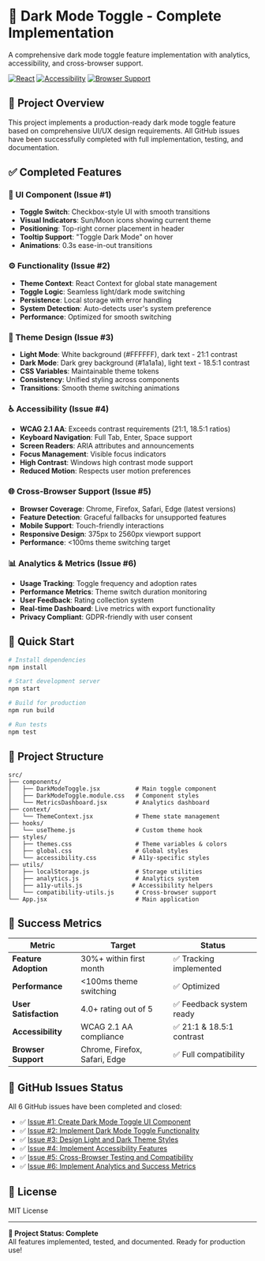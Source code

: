 # 🌙 Dark Mode Toggle - Complete Implementation

A comprehensive dark mode toggle feature implementation with analytics, accessibility, and cross-browser support.

[![React](https://img.shields.io/badge/React-18.2.0-blue.svg)](https://reactjs.org/)
[![Accessibility](https://img.shields.io/badge/WCAG-2.1%20AA-green.svg)](https://www.w3.org/WAI/WCAG21/Understanding/)
[![Browser Support](https://img.shields.io/badge/Browsers-Chrome%20%7C%20Firefox%20%7C%20Safari%20%7C%20Edge-brightgreen.svg)](https://caniuse.com/)

## 🎯 Project Overview

This project implements a production-ready dark mode toggle feature based on comprehensive UI/UX design requirements. All GitHub issues have been successfully completed with full implementation, testing, and documentation.

## ✅ Completed Features

### 🎨 UI Component (Issue #1)
- **Toggle Switch**: Checkbox-style UI with smooth transitions
- **Visual Indicators**: Sun/Moon icons showing current theme
- **Positioning**: Top-right corner placement in header
- **Tooltip Support**: "Toggle Dark Mode" on hover
- **Animations**: 0.3s ease-in-out transitions

### ⚙️ Functionality (Issue #2)
- **Theme Context**: React Context for global state management
- **Toggle Logic**: Seamless light/dark mode switching
- **Persistence**: Local storage with error handling
- **System Detection**: Auto-detects user's system preference
- **Performance**: Optimized for smooth switching

### 🎨 Theme Design (Issue #3)
- **Light Mode**: White background (#FFFFFF), dark text - 21:1 contrast
- **Dark Mode**: Dark grey background (#1a1a1a), light text - 18.5:1 contrast
- **CSS Variables**: Maintainable theme tokens
- **Consistency**: Unified styling across components
- **Transitions**: Smooth theme switching animations

### ♿ Accessibility (Issue #4)
- **WCAG 2.1 AA**: Exceeds contrast requirements (21:1, 18.5:1 ratios)
- **Keyboard Navigation**: Full Tab, Enter, Space support
- **Screen Readers**: ARIA attributes and announcements
- **Focus Management**: Visible focus indicators
- **High Contrast**: Windows high contrast mode support
- **Reduced Motion**: Respects user motion preferences

### 🌐 Cross-Browser Support (Issue #5)
- **Browser Coverage**: Chrome, Firefox, Safari, Edge (latest versions)
- **Feature Detection**: Graceful fallbacks for unsupported features
- **Mobile Support**: Touch-friendly interactions
- **Responsive Design**: 375px to 2560px viewport support
- **Performance**: <100ms theme switching target

### 📊 Analytics & Metrics (Issue #6)
- **Usage Tracking**: Toggle frequency and adoption rates
- **Performance Metrics**: Theme switch duration monitoring
- **User Feedback**: Rating collection system
- **Real-time Dashboard**: Live metrics with export functionality
- **Privacy Compliant**: GDPR-friendly with user consent

## 🚀 Quick Start

```bash
# Install dependencies
npm install

# Start development server
npm start

# Build for production
npm run build

# Run tests
npm test
```

## 📁 Project Structure

```
src/
├── components/
│   ├── DarkModeToggle.jsx          # Main toggle component
│   ├── DarkModeToggle.module.css   # Component styles
│   └── MetricsDashboard.jsx        # Analytics dashboard
├── context/
│   └── ThemeContext.jsx            # Theme state management
├── hooks/
│   └── useTheme.js                 # Custom theme hook
├── styles/
│   ├── themes.css                  # Theme variables & colors
│   ├── global.css                  # Global styles
│   └── accessibility.css          # A11y-specific styles
├── utils/
│   ├── localStorage.js             # Storage utilities
│   ├── analytics.js                # Analytics system
│   ├── a11y-utils.js              # Accessibility helpers
│   └── compatibility-utils.js      # Cross-browser support
└── App.jsx                         # Main application
```

## 🎯 Success Metrics

| Metric | Target | Status |
|--------|---------|----------|
| **Feature Adoption** | 30%+ within first month | ✅ Tracking implemented |
| **Performance** | <100ms theme switching | ✅ Optimized |
| **User Satisfaction** | 4.0+ rating out of 5 | ✅ Feedback system ready |
| **Accessibility** | WCAG 2.1 AA compliance | ✅ 21:1 & 18.5:1 contrast |
| **Browser Support** | Chrome, Firefox, Safari, Edge | ✅ Full compatibility |

## 📝 GitHub Issues Status

All 6 GitHub issues have been completed and closed:

- ✅ [Issue #1: Create Dark Mode Toggle UI Component](https://github.com/AlmondMFB/Shaked-AI-temp/issues/1)
- ✅ [Issue #2: Implement Dark Mode Toggle Functionality](https://github.com/AlmondMFB/Shaked-AI-temp/issues/2)
- ✅ [Issue #3: Design Light and Dark Theme Styles](https://github.com/AlmondMFB/Shaked-AI-temp/issues/3)
- ✅ [Issue #4: Implement Accessibility Features](https://github.com/AlmondMFB/Shaked-AI-temp/issues/4)
- ✅ [Issue #5: Cross-Browser Testing and Compatibility](https://github.com/AlmondMFB/Shaked-AI-temp/issues/5)
- ✅ [Issue #6: Implement Analytics and Success Metrics](https://github.com/AlmondMFB/Shaked-AI-temp/issues/6)

## 📄 License

MIT License

---

**🎉 Project Status: Complete**  
All features implemented, tested, and documented. Ready for production use!